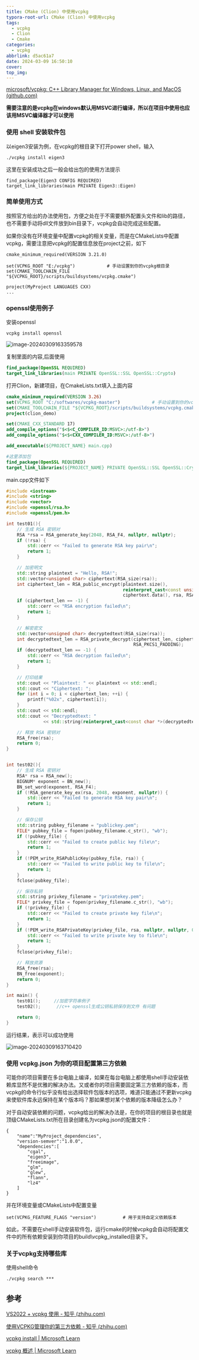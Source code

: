 ```yaml
---
title: CMake (Clion) 中使用vcpkg
typora-root-url: CMake (Clion) 中使用vcpkg
tags:
  - vcpkg
  - Clion
  - Cmake
categories:
  - vcpkg
abbrlink: d5ac61a7
date: 2024-03-09 16:50:10
cover:
top_img:
---
```


[microsoft/vcpkg: C++ Library Manager for Windows, Linux, and MacOS (github.com)](https://github.com/microsoft/vcpkg#using-vcpkg-with-cmake)

**需要注意的是vcpkg在windows默认用MSVC进行编译，所以在项目中使用也应该用MSVC编译器才可以使用**

### 使用 shell 安装软件包

以eigen3安装为例，在vcpkg的根目录下打开power shell，输入

```text
./vcpkg install eigen3
```

这里在安装成功之后一般会给出包的使用方法提示

```text
find_package(Eigen3 CONFIG REQUIRED)
target_link_libraries(main PRIVATE Eigen3::Eigen)
```

### 简单使用方式

按照官方给出的办法使用包，方便之处在于不需要额外配置头文件和lib的路径，也不需要手动将dll文件放到bin目录下，vcpkg会自动完成这些配置。

如果你没有在环境变量中配置vcpkg的相关变量，而是在CMakeLists中配置vcpkg，需要注意把vcpkg的配置信息放在project之前，如下

```text
cmake_minimum_required(VERSION 3.21.0)

set(VCPKG_ROOT "E:/vcpkg")            # 手动设置到你的vcpkg根目录
set(CMAKE_TOOLCHAIN_FILE "${VCPKG_ROOT}/scripts/buildsystems/vcpkg.cmake")

project(MyProject LANGUAGES CXX)
...
```

### openssl使用例子

安装openssl

```
vcpkg install openssl
```

![image-20240309163359578](image-20240309163359578.png)

复制里面的内容,后面使用

```cmake
find_package(OpenSSL REQUIRED)
target_link_libraries(main PRIVATE OpenSSL::SSL OpenSSL::Crypto)
```

打开Clion，新建项目，在CmakeLists.txt填入上面内容

```cmake
cmake_minimum_required(VERSION 3.26)
set(VCPKG_ROOT "C:/softwares/vcpkg-master")            # 手动设置到你的vcpkg根目录
set(CMAKE_TOOLCHAIN_FILE "${VCPKG_ROOT}/scripts/buildsystems/vcpkg.cmake")
project(clion_demo)

set(CMAKE_CXX_STANDARD 17)
add_compile_options("$<$<C_COMPILER_ID:MSVC>:/utf-8>")
add_compile_options("$<$<CXX_COMPILER_ID:MSVC>:/utf-8>")

add_executable(${PROJECT_NAME} main.cpp)

#这里添加包
find_package(OpenSSL REQUIRED)
target_link_libraries(${PROJECT_NAME} PRIVATE OpenSSL::SSL OpenSSL::Crypto)
```

main.cpp文件如下

```cpp
#include <iostream>
#include <string>
#include <vector>
#include <openssl/rsa.h>
#include <openssl/pem.h>

int test01(){
    // 生成 RSA 密钥对
    RSA *rsa = RSA_generate_key(2048, RSA_F4, nullptr, nullptr);
    if (!rsa) {
        std::cerr << "Failed to generate RSA key pair\n";
        return 1;
    }

    // 加密明文
    std::string plaintext = "Hello, RSA!";
    std::vector<unsigned char> ciphertext(RSA_size(rsa));
    int ciphertext_len = RSA_public_encrypt(plaintext.size(),
                                            reinterpret_cast<const unsigned char *>(plaintext.c_str()),
                                            ciphertext.data(), rsa, RSA_PKCS1_PADDING);
    if (ciphertext_len == -1) {
        std::cerr << "RSA encryption failed\n";
        return 1;
    }

    // 解密密文
    std::vector<unsigned char> decryptedtext(RSA_size(rsa));
    int decryptedtext_len = RSA_private_decrypt(ciphertext_len, ciphertext.data(), decryptedtext.data(), rsa,
                                                RSA_PKCS1_PADDING);
    if (decryptedtext_len == -1) {
        std::cerr << "RSA decryption failed\n";
        return 1;
    }

    // 打印结果
    std::cout << "Plaintext: " << plaintext << std::endl;
    std::cout << "Ciphertext: ";
    for (int i = 0; i < ciphertext_len; ++i) {
        printf("%02x", ciphertext[i]);
    }
    std::cout << std::endl;
    std::cout << "Decryptedtext: "
              << std::string(reinterpret_cast<const char *>(decryptedtext.data()), decryptedtext_len) << std::endl;

    // 释放 RSA 密钥对
    RSA_free(rsa);
    return 0;
}


int test02(){
    // 生成 RSA 密钥对
    RSA* rsa = RSA_new();
    BIGNUM* exponent = BN_new();
    BN_set_word(exponent, RSA_F4);
    if (!RSA_generate_key_ex(rsa, 2048, exponent, nullptr)) {
        std::cerr << "Failed to generate RSA key pair\n";
        return 1;
    }

    // 保存公钥
    std::string pubkey_filename = "publickey.pem";
    FILE* pubkey_file = fopen(pubkey_filename.c_str(), "wb");
    if (!pubkey_file) {
        std::cerr << "Failed to create public key file\n";
        return 1;
    }
    if (!PEM_write_RSAPublicKey(pubkey_file, rsa)) {
        std::cerr << "Failed to write public key to file\n";
        return 1;
    }
    fclose(pubkey_file);

    // 保存私钥
    std::string privkey_filename = "privatekey.pem";
    FILE* privkey_file = fopen(privkey_filename.c_str(), "wb");
    if (!privkey_file) {
        std::cerr << "Failed to create private key file\n";
        return 1;
    }
    if (!PEM_write_RSAPrivateKey(privkey_file, rsa, nullptr, nullptr, 0, nullptr, nullptr)) {
        std::cerr << "Failed to write private key to file\n";
        return 1;
    }
    fclose(privkey_file);

    // 释放资源
    RSA_free(rsa);
    BN_free(exponent);
    return 0;
}

int main() {
    test01();     //加密字符串例子
    test02();      //c++ openssl生成公钥私钥保存到文件 有问题

    return 0;
}
```

运行结果，表示可以成功使用

![image-20240309163710420](image-20240309163710420.png)

### 使用 vcpkg.json 为你的项目配置第三方依赖

可能你的项目需要在多台电脑上编译，如果在每台电脑上都使用shell手动安装依赖库显然不是优雅的解决办法。又或者你的项目需要固定第三方依赖的版本，而vcpkg的命令行似乎没有给出选择软件包版本的选项，难道只能通过不更新vcpkg来使软件库永远保持在某个版本吗？那如果想对某个依赖的版本降级怎么办？

对于自动安装依赖的问题，vcpkg给出的解决办法是，在你的项目的根目录也就是顶级CMakeLists.txt所在目录创建名为vcpkg.json的配置文件：

```text
{
    "name":"MyProject_dependencies",
    "version-semver":"1.0.0",
    "dependencies":[
        "cgal",
        "eigen3",
        "freeimage",
        "glm",
        "glew",
        "flann",
        "lz4"
    ]
}
```

并在环境变量或CMakeLists中配置变量

```text
set(VCPKG_FEATURE_FLAGS "version")          # 用于支持自定义依赖版本
```

如此，不需要在shell手动安装软件包，运行cmake的时候vcpkg会自动将配置文件中的所有依赖安装到你项目的build\vcpkg_installed目录下。

### 关于vcpkg支持哪些库

使用shell命令

```text
./vcpkg search ***
```

## 参考

[VS2022 + vcpkg 使用 - 知乎 (zhihu.com)](https://zhuanlan.zhihu.com/p/615585442)

[使用VCPKG管理你的第三方依赖 - 知乎 (zhihu.com)](https://zhuanlan.zhihu.com/p/477497540)

[vcpkg install | Microsoft Learn](https://learn.microsoft.com/zh-cn/vcpkg/commands/install)

[vcpkg 概述 | Microsoft Learn](https://learn.microsoft.com/zh-cn/vcpkg/get_started/overview)
